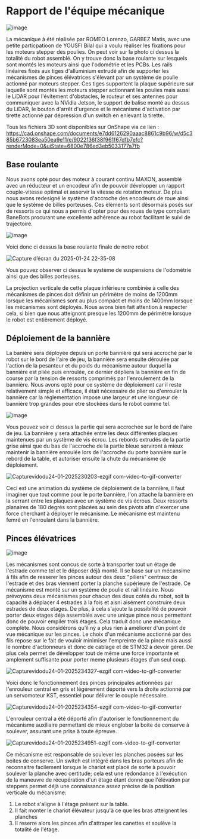 # Rapport de l'équipe mécanique

![image](https://github.com/user-attachments/assets/89a816ae-5087-4a4a-9b37-609c87e18b05)

La mécanique à été réalisée par ROMEO Lorenzo, GARBEZ Matis, avec une petite particpatioon de YOUSFI Bilal qui a voulu réaliser les fixations pour les moteurs stepper des poulies.
On peut voir sur la photo ci dessus la totalité du robot assemblé. On y trouve donc la base roulante sur lesquels sont montés les moteurs ainsi que l'odométrie et les PCBs. Les rails linéaires fixés aux tiges d'alluminium extrudé afin de supporter les mécanismes de pinces élévatrices s'élevant par un système de poulie actionné par moteurs stepper. Ces tiges supportent la plaque supérieure sur laquelle sont montés les moteurs stepper actionnant les poulies mais aussi le LiDAR pour l'évitement d'obstacles, le routeur et ses antennes pour communiquer avec la NVidia Jetson, le support de balise monté au dessus du LiDAR, le bouton d'arrêt d'urgence et le mécanisme d'activation par tirette actionné par dépression d'un switch en enlevant la tirette.

Tous les fichiers 3D sont disponibles sur OnShape via ce lien : https://cad.onshape.com/documents/e7dd6126290aaac8861c9b96/w/d5c385b6723083ea50ea9e11/e/9022f36f38f961f67dfb7efc?renderMode=0&uiState=6800e786ed3eb5033177a7fb

## Base roulante

  Nous avons opté pour des moteur à courant continu MAXON, assemblé avec un réducteur et un encodeur afin de pouvoir développer un rapport couple-vitesse optimal et asservir la vitesse de rotation moteur.
  De plus nous avons redesigné le système d'accroche des encodeurs de roue ainsi que le système de billes porteuses. Ces èlèments sont désormais posés sur de ressorts ce qui nous a permis d'opter pour des roues de type compliant BaneBots procurant une excellente adhérence au robot facilitant le suivi de trajectoire.

![image](https://github.com/user-attachments/assets/215828df-55af-4cb2-b604-4adb616b72f2)
  
Voici donc ci dessus la base roulante finale de notre robot

![Capture d’écran du 2025-01-24 22-35-08](https://github.com/user-attachments/assets/35084065-b79e-4923-bfae-4ddd7a8b2774)

Vous pouvez observer ci dessus le système de suspensions de l'odométrie ainsi que des billes porteuses.

La projection verticale de cette plaque inférieure combinée à celle des mécanismes de pinces doit définir un périmètre de moins de 1200mm lorsque les mécanismes sont au plus compact et moins de 1400mm lorsque les mécanismes sont déployés. Nous avons bien fait attention à respecter cela, si bien que nous atteignont presque les 1200mm de périmètre lorsque le robot est entièrement déployé.

## Déploiement de la bannière

  La banière sera déployée depuis un porte bannière qui sera accroché par le robot sur le bord de l'aire de jeu, la bannière sera ensuite déroulée par l'action de la pesanteur et du poids du mécanisme autour duquel la bannière est pliée puis enroulée, ce dernier dépliera la bannière en fin de course par la tension de ressorts comprimés par l'enroulement de la bannière.
  Nous avons opté pour ce système de déploiement car il reste relativement simple et efficace, il était nécessaire de plier ou d'enrouler la bannière car la réglementation impose une largeur et une longueur de bannière trop grandes pour etre stockées dans le robot comme tel.

![image](https://github.com/user-attachments/assets/7d14aec5-ddd7-40d0-9cb9-9021474d7b22)

Vous pouvez voir ci dessus la partie qui sera accrochée sur le bord de l'aire de jeu. La bannière y sera attachée entre les deux différentes plaques maintenues par un système de vis écrou. Les rebords extrudés de la partie grise ainsi que du bas de l'accroche de la partie bleue serviront à mieux maintenir la bannière enroulée lors de l'accroche du porte bannière sur le rebord de la table, et autoriser ensuite la chute du mécanisme de déploiement.

![Capturevidodu24-01-2025230203-ezgif com-video-to-gif-converter](https://github.com/user-attachments/assets/7a24c7ee-1fc4-43a6-92a6-2346f90275c3)

Ceci est une animation du système de déploiement de la bannière, il faut imaginer que tout comme pour le porte bannière, l'on attache la bannière en la serrant entre les plaques avec un système de vis écrous. Deux ressorts planaires de 180 degrés sont placées au sein des pivots afin d'exercer une force cherchant à déployer le mécanisme. Le mécanisme est maintenu femré en l'enroulant dans la bannière.

## Pinces élévatrices

![image](https://github.com/user-attachments/assets/a73c80eb-1c25-46c3-9eb7-8602b1113a6b)

  Les mécanismes sont concus de sorte à transporter tout un étage de l'estrade comme tel et le déposer déjà monté. Il se base sur un mécansime à fils afin de resserer les pinces autour des deux "piliers" centraux de l'estrade et des bras viennent porter la planche supérieure de l'estrade. Ce mécanisme est monté sur un système de poulie et rail linéaire. Nous prévoyons deux mécanismes pour chacun des deux cotés du robot, soit la capacité à déplacer 4 estrades à la fois et aisni aisément construire deux estrades de deux etages.
De plus, à cela s'ajoute la possibilité de pouvoir porter deux etages déja assemblés avec une unique pince nous permettant donc de pouvoir empiler trois étages. Cela traduit donc une mécanique complète. Nous considérons qu'il ný a plus rien à améliorer d'un point de vue mécanique sur les pinces.
Le choix d'un mécanisme acctionné par des fils repose sur le fait de vouloir minimiser l'empreinte de la pince mais aussi le nombre d'actionneurs et donc de cablage et de STM32 à devoir gérer. De plus cela permet de développer tout de même une force importante et amplement suffisante pour porter meme plusieurs étages d'un seul coup.

![Capturevidodu24-01-2025234327-ezgif com-video-to-gif-converter](https://github.com/user-attachments/assets/f864907f-14ca-48cb-84fd-f37cff8e279c)

Voici donc le fonctionnement des pinces principales actionnées par l'enrouleur central en gris et légérement déporté vers la droite actionné par un servomoteur KST, essentiel pour délivrer le couple nécessaire.

![Capturevidodu24-01-2025234354-ezgif com-video-to-gif-converter](https://github.com/user-attachments/assets/c4e8f96a-34e9-41d9-8fe1-ef323870e8e1)

L'enrouleur central a été déporté afin d'autoriser le fonctionnement du mécanisme auxiliaire permettant de mieux englober la boite de conserve à soulever, assurant une prise à toute épreuve.

![Capturevidodu24-01-2025234951-ezgif com-video-to-gif-converter](https://github.com/user-attachments/assets/324428de-3780-4965-b9b9-f4a586f2f41e)

Ce mécanisme est responsable de soulever les planches posées sur les boites de conserve. Un switch est intégré dans les bras porteurs afin de reconnaitre facilement lorsque le chariot est placé de sorte à pouvoir soulever la planche avec certitude; cela est une redondance à l'exécution de la maneuvre de récupération d'un étage étant donné que l'élévation par steppers permet déjà une connaissance assez précise de la position verticale du mécanisme:

1. Le robot s'aligne à l'étage présent sur la table.
2. Il fait monter le chariot élévateur jusqu'à ce que les bras atteignent les planches
3. Il reserre alors les pinces afin d'attraper les canettes et soulève la totalité de l'étage.

